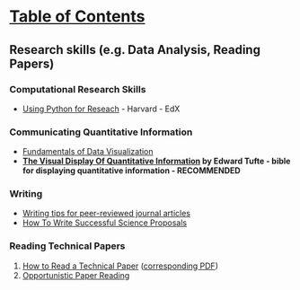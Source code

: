 # [Table of Contents](/ML-Brain-Resources)

## Research skills (e.g. Data Analysis, Reading Papers)

### Computational Research Skills

  * [Using Python for Reseach](https://www.edx.org/course/using-python-research-harvardx-ph526x-0) - Harvard - EdX 



### Communicating Quantitative Information

  * [Fundamentals of Data Visualization](http://serialmentor.com/blog/2018/1/23/fundamentals-of-data-visualization)
  * **[The Visual Display Of Quantitative Information](https://www.edwardtufte.com/tufte/books_vdqi) by Edward Tufte - bible for displaying quantitative information - RECOMMENDED**


### Writing

  * [Writing tips for peer-reviewed journal articles](http://shadow.eas.gatech.edu/~jean/paleo/Writing_tips.pdf?utm_content=buffer2b17c&utm_medium=social&utm_source=twitter.com&utm_campaign=buffer)
  * [How To Write Successful Science Proposals](/ML-Brain-Resources/files/how_to_write_successful_science_proposals.pdf)

### Reading Technical Papers

  1. [How to Read a Technical Paper](http://www.cs.jhu.edu/~jason/advice/how-to-read-a-paper.html) ([corresponding PDF](http://www.sigcomm.org/sites/default/files/ccr/papers/2007/July/1273445-1273458.pdf))
  2. [Opportunistic Paper Reading](http://www.pgbovine.net/opportunistic-paper-reading.htm)